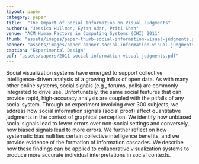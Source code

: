 ```yaml
---
layout: paper
category: paper
title:  "The Impact of Social Information on Visual Judgments"
authors: "Jessica Hullman, Eytan Adar, Priti Shah"
venue: "ACM Human Factors in Computing Systems (CHI) 2011"
thumb: "assets/images/paper-thumb-social-information-visual-judgments.png"
banner: "assets/images/paper-banner-social-information-visual-judgments.png"
caption: "Experimental Design"
pdf: "assets/papers/2011-social-information-visual-judgments.pdf"
---
```


<!-- abstract -->
Social visualization systems have emerged to support collective intelligence-driven analysis of a growing influx of open data. As with many other online systems, social signals (e.g., forums, polls) are commonly integrated to drive use. Unfortunately, the same social features that can provide rapid, high-accuracy analysis are coupled with the pitfalls of any social system. Through an experiment involving over 300 subjects, we address how social information signals (social proof) affect quantitative judgments in the context of graphical perception. We identify how unbiased social signals lead to fewer errors over non-social settings and conversely, how biased signals lead to more errors. We further reflect on how systematic bias nullifies certain collective intelligence benefits, and we provide evidence of the formation of information cascades. We describe how these findings can be applied to collaborative visualization systems to produce more accurate individual interpretations in social contexts.